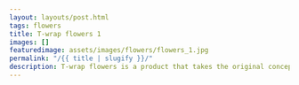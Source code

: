 ```yaml
---
layout: layouts/post.html
tags: flowers
title: T-wrap flowers 1
images: []
featuredimage: assets/images/flowers/flowers_1.jpg
permalink: "/{{ title | slugify }}/"
description: T-wrap flowers is a product that takes the original concept of the T-wrap and adds flowers to it. The product can be worn by both kids and adults.
---
```

